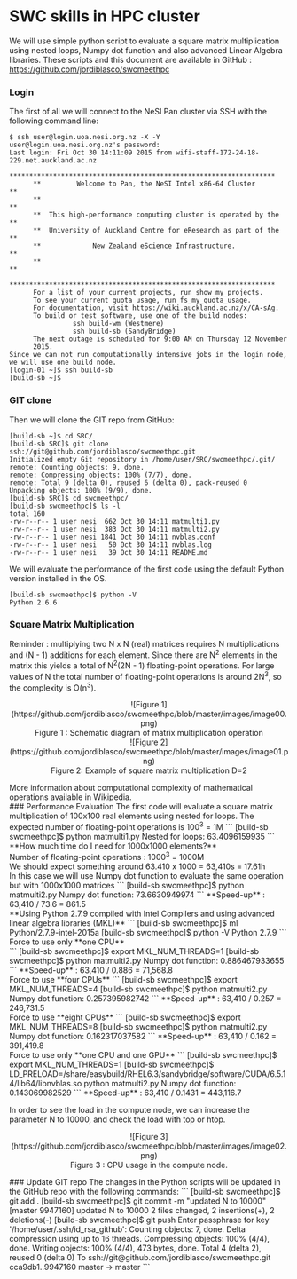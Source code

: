 # SWC skills in HPC cluster
We will use simple python script to evaluate a square matrix multiplication using nested loops, Numpy dot function and also advanced Linear Algebra libraries. These scripts and this document are available in GitHub : https://github.com/jordiblasco/swcmeethpc 
### Login
The first of all we will connect to the NeSI Pan cluster via SSH with the following command line:
```
$ ssh user@login.uoa.nesi.org.nz -X -Y
user@login.uoa.nesi.org.nz's password:
Last login: Fri Oct 30 14:11:09 2015 from wifi-staff-172-24-18-229.net.auckland.ac.nz
      *******************************************************************
      **         Welcome to Pan, the NeSI Intel x86-64 Cluster         **
      **                                                               **
      **  This high-performance computing cluster is operated by the   **
      **  University of Auckland Centre for eResearch as part of the   **
      **             New Zealand eScience Infrastructure.              **
      **                                                               **
      *******************************************************************
      For a list of your current projects, run show_my_projects.
      To see your current quota usage, run fs_my_quota_usage.
      For documentation, visit https://wiki.auckland.ac.nz/x/CA-sAg.
      To build or test software, use one of the build nodes:
                ssh build-wm (Westmere)
                ssh build-sb (SandyBridge)
      The next outage is scheduled for 9:00 AM on Thursday 12 November
      2015.
Since we can not run computationally intensive jobs in the login node, we will use one build node.
[login-01 ~]$ ssh build-sb
[build-sb ~]$
```
### GIT clone
Then we will clone the GIT repo from GitHub:
```
[build-sb ~]$ cd SRC/
[build-sb SRC]$ git clone ssh://git@github.com/jordiblasco/swcmeethpc.git
Initialized empty Git repository in /home/user/SRC/swcmeethpc/.git/
remote: Counting objects: 9, done.
remote: Compressing objects: 100% (7/7), done.
remote: Total 9 (delta 0), reused 6 (delta 0), pack-reused 0
Unpacking objects: 100% (9/9), done.
[build-sb SRC]$ cd swcmeethpc/
[build-sb swcmeethpc]$ ls -l
total 160
-rw-r--r-- 1 user nesi  662 Oct 30 14:11 matmulti1.py
-rw-r--r-- 1 user nesi  383 Oct 30 14:11 matmulti2.py
-rw-r--r-- 1 user nesi 1841 Oct 30 14:11 nvblas.conf
-rw-r--r-- 1 user nesi   50 Oct 30 14:11 nvblas.log
-rw-r--r-- 1 user nesi   39 Oct 30 14:11 README.md
```
We will evaluate the performance of the first code using the default Python version installed in the OS.
```
[build-sb swcmeethpc]$ python -V
Python 2.6.6
```
### Square Matrix Multiplication
Reminder : multiplying two N x N (real) matrices requires N multiplications and (N - 1) additions for each element. Since there are N<sup>2</sup> elements in the matrix this yields a total of N<sup>2</sup>(2N - 1) floating-point operations. For large values of N the total number of floating-point operations is around 2N<sup>3</sup>, so the complexity is  O(n<sup>3</sup>).<br>
<p align="center">
![Figure 1](https://github.com/jordiblasco/swcmeethpc/blob/master/images/image00.png)<br>
Figure 1 : Schematic diagram of matrix multiplication operation<br>
![Figure 2](https://github.com/jordiblasco/swcmeethpc/blob/master/images/image01.png)<br>
Figure 2: Example of square matrix multiplication D=2<br>
</p>
More information about computational complexity of mathematical operations available in Wikipedia.<br>
### Performance Evaluation
The first code will evaluate a square matrix multiplication of 100x100 real elements using nested for loops. The expected number of floating-point operations is 100<sup>3</sup> = 1M
```
[build-sb swcmeethpc]$ python matmulti1.py
Nested for loops:  63.4096159935
```
**How much time do I need for 1000x1000 elements?**<br>
Number of floating-point operations : 1000<sup>3</sup> = 1000M<br>
We should expect something around 63.410 x 1000 = 63,410s = 17.61h<br>
In this case we will use Numpy dot function to evaluate the same operation but with 1000x1000 matrices
```
[build-sb swcmeethpc]$ python matmulti2.py
Numpy dot function: 73.6630949974
```
**Speed-up** : 63,410 / 73.6 = 861.5<br>
**Using Python 2.7.9 compiled with Intel Compilers and using advanced linear algebra libraries (MKL)**
```
[build-sb swcmeethpc]$ ml Python/2.7.9-intel-2015a
[build-sb swcmeethpc]$ python -V
Python 2.7.9
```
Force to use only **one CPU**<br>
```
[build-sb swcmeethpc]$ export MKL_NUM_THREADS=1
[build-sb swcmeethpc]$ python matmulti2.py
Numpy dot function: 0.886467933655
```
**Speed-up** : 63,410 / 0.886 = 71,568.8<br>
Force to use **four CPUs**
```
[build-sb swcmeethpc]$ export MKL_NUM_THREADS=4
[build-sb swcmeethpc]$ python matmulti2.py
Numpy dot function: 0.257395982742
```
**Speed-up** : 63,410 / 0.257 = 246,731.5<br>
Force to use **eight CPUs**
```
[build-sb swcmeethpc]$ export MKL_NUM_THREADS=8
[build-sb swcmeethpc]$ python matmulti2.py
Numpy dot function: 0.162317037582
```
**Speed-up** : 63,410 / 0.162 = 391,419.8<br>
Force to use only **one CPU and one GPU**
```
[build-sb swcmeethpc]$ export MKL_NUM_THREADS=1
[build-sb swcmeethpc]$ LD_PRELOAD=/share/easybuild/RHEL6.3/sandybridge/software/CUDA/6.5.14/lib64/libnvblas.so python matmulti2.py
Numpy dot function: 0.143069982529
```
**Speed-up** : 63,410 / 0.1431 = 443,116.7<br>

In order to see the load in the compute node, we can increase the parameter N to 10000, and check the load with top or htop.
<p align="center">
![Figure 3](https://github.com/jordiblasco/swcmeethpc/blob/master/images/image02.png)<br>
Figure 3 : CPU usage in the compute node.
</p>
### Update GIT repo
The changes in the Python scripts will be updated in the GitHub repo with the following commands:
```
[build-sb swcmeethpc]$ git add .
[build-sb swcmeethpc]$ git commit -m "updated N to 10000"
[master 9947160] updated N to 10000
 2 files changed, 2 insertions(+), 2 deletions(-)
[build-sb swcmeethpc]$ git push
Enter passphrase for key '/home/user/.ssh/id_rsa_github':
Counting objects: 7, done.
Delta compression using up to 16 threads.
Compressing objects: 100% (4/4), done.
Writing objects: 100% (4/4), 473 bytes, done.
Total 4 (delta 2), reused 0 (delta 0)
To ssh://git@github.com/jordiblasco/swcmeethpc.git
   cca9db1..9947160  master -> master
```
